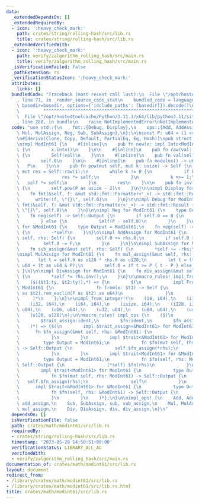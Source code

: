 ```yaml
---
data:
  _extendedDependsOn: []
  _extendedRequiredBy:
  - icon: ':heavy_check_mark:'
    path: crates/string/rolling-hash/src/lib.rs
    title: crates/string/rolling-hash/src/lib.rs
  _extendedVerifiedWith:
  - icon: ':heavy_check_mark:'
    path: verify/zalgorithm_rolling_hash/src/main.rs
    title: verify/zalgorithm_rolling_hash/src/main.rs
  _isVerificationFailed: false
  _pathExtension: rs
  _verificationStatusIcon: ':heavy_check_mark:'
  attributes:
    links: []
  bundledCode: "Traceback (most recent call last):\n  File \"/opt/hostedtoolcache/Python/3.11.3/x64/lib/python3.11/site-packages/onlinejudge_verify/documentation/build.py\"\
    , line 71, in _render_source_code_stat\n    bundled_code = language.bundle(stat.path,\
    \ basedir=basedir, options={'include_paths': [basedir]}).decode()\n          \
    \         ^^^^^^^^^^^^^^^^^^^^^^^^^^^^^^^^^^^^^^^^^^^^^^^^^^^^^^^^^^^^^^^^^^^^^^^^^^^^^^^^^\n\
    \  File \"/opt/hostedtoolcache/Python/3.11.3/x64/lib/python3.11/site-packages/onlinejudge_verify/languages/rust.py\"\
    , line 288, in bundle\n    raise NotImplementedError\nNotImplementedError\n"
  code: "use std::{\n    fmt::{Debug, Display},\n    ops::{Add, AddAssign, Div, DivAssign,\
    \ Mul, MulAssign, Neg, Sub, SubAssign},\n};\n\nconst P: u64 = (1 << 61) - 1;\n\
    \n#[derive(Clone, Copy, Default, PartialEq, Eq, Hash)]\npub struct ModInt61(u64);\n\
    \nimpl ModInt61 {\n    #[inline]\n    pub fn new(x: impl Into<ModInt61>) -> Self\
    \ {\n        x.into()\n    }\n\n    #[inline]\n    pub fn raw(val: u64) -> Self\
    \ {\n        Self(val)\n    }\n\n    #[inline]\n    pub fn val(self) -> u64 {\n\
    \        self.0\n    }\n\n    #[inline]\n    pub fn modulus() -> u64 {\n     \
    \   P\n    }\n\n    pub fn pow(mut self, mut k: usize) -> Self {\n        let\
    \ mut res = Self::raw(1);\n        while k != 0 {\n            if k & 1 != 0 {\n\
    \                res *= self;\n            }\n            k >>= 1;\n         \
    \   self *= self;\n        }\n        res\n    }\n\n    pub fn inv(self) -> Self\
    \ {\n        self.pow(P as usize - 2)\n    }\n}\n\nimpl Display for ModInt61 {\n\
    \    fn fmt(&self, f: &mut std::fmt::Formatter<'_>) -> std::fmt::Result {\n  \
    \      write!(f, \"{}\", self.0)\n    }\n}\n\nimpl Debug for ModInt61 {\n    fn\
    \ fmt(&self, f: &mut std::fmt::Formatter<'_>) -> std::fmt::Result {\n        write!(f,\
    \ \"{}\", self.0)\n    }\n}\n\nimpl Neg for ModInt61 {\n    type Output = Self;\n\
    \    fn neg(self) -> Self::Output {\n        if self.0 == 0 {\n            self\n\
    \        } else {\n            Self(P - self.0)\n        }\n    }\n}\n\nimpl Neg\
    \ for &ModInt61 {\n    type Output = ModInt61;\n    fn neg(self) -> Self::Output\
    \ {\n        -*self\n    }\n}\n\nimpl AddAssign for ModInt61 {\n    fn add_assign(&mut\
    \ self, rhs: Self) {\n        self.0 += rhs.0;\n        if self.0 >= P {\n   \
    \         self.0 -= P;\n        }\n    }\n}\n\nimpl SubAssign for ModInt61 {\n\
    \    fn sub_assign(&mut self, rhs: Self) {\n        *self += -rhs;\n    }\n}\n\
    \nimpl MulAssign for ModInt61 {\n    fn mul_assign(&mut self, rhs: Self) {\n \
    \       let t = self.0 as u128 * rhs.0 as u128;\n        let t = (t >> 61) as\
    \ u64 + (t as u64 & P);\n        self.0 = if t >= P { t - P } else { t }\n   \
    \ }\n}\n\nimpl DivAssign for ModInt61 {\n    fn div_assign(&mut self, rhs: Self)\
    \ {\n        *self *= rhs.inv();\n    }\n}\n\nmacro_rules! impl_from_integer {\n\
    \    ($(($t1:ty, $t2:ty)),*) => {\n        $(\n            impl From<$t1> for\
    \ ModInt61 {\n                fn from(x: $t1) -> Self {\n                    Self((x\
    \ as $t2).rem_euclid(P as $t2) as u64)\n                }\n            }\n   \
    \     )*\n    };\n}\n\nimpl_from_integer!(\n    (i8, i64),\n    (i16, i64),\n\
    \    (i32, i64),\n    (i64, i64),\n    (isize, i64),\n    (i128, i128),\n    (u8,\
    \ u64),\n    (u16, u64),\n    (u32, u64),\n    (u64, u64),\n    (usize, u64),\n\
    \    (u128, u128)\n);\n\nmacro_rules! impl_ops {\n    ($(\n        $trait:ident,\n\
    \        $trait_assign:ident,\n        $fn:ident,\n        $fn_assign:ident,\n\
    \    )*) => {$(\n        impl $trait_assign<&ModInt61> for ModInt61 {\n      \
    \      fn $fn_assign(&mut self, rhs: &ModInt61) {\n                self.$fn_assign(*rhs);\n\
    \            }\n        }\n        impl $trait<&ModInt61> for ModInt61 {\n   \
    \         type Output = ModInt61;\n            fn $fn(mut self, rhs: &ModInt61)\
    \ -> Self::Output {\n                self.$fn_assign(*rhs);\n                self\n\
    \            }\n        }\n        impl $trait<ModInt61> for &ModInt61 {\n   \
    \         type Output = ModInt61;\n            fn $fn(self, rhs: ModInt61) ->\
    \ Self::Output {\n                (*self).$fn(rhs)\n            }\n        }\n\
    \        impl $trait<ModInt61> for ModInt61 {\n            type Output = ModInt61;\n\
    \            fn $fn(mut self, rhs: ModInt61) -> Self::Output {\n             \
    \   self.$fn_assign(rhs);\n                self\n            }\n        }\n  \
    \      impl $trait<&ModInt61> for &ModInt61 {\n            type Output = ModInt61;\n\
    \            fn $fn(self, rhs: &ModInt61) -> Self::Output {\n                (*self).$fn(&*rhs)\n\
    \            }\n        }\n    )*};\n}\n\nimpl_ops! {\n    Add, AddAssign, add,\
    \ add_assign,\n    Sub, SubAssign, sub, sub_assign,\n    Mul, MulAssign, mul,\
    \ mul_assign,\n    Div, DivAssign, div, div_assign,\n}\n"
  dependsOn: []
  isVerificationFile: false
  path: crates/math/modint61/src/lib.rs
  requiredBy:
  - crates/string/rolling-hash/src/lib.rs
  timestamp: '2023-05-20 14:50:51+09:00'
  verificationStatus: LIBRARY_ALL_AC
  verifiedWith:
  - verify/zalgorithm_rolling_hash/src/main.rs
documentation_of: crates/math/modint61/src/lib.rs
layout: document
redirect_from:
- /library/crates/math/modint61/src/lib.rs
- /library/crates/math/modint61/src/lib.rs.html
title: crates/math/modint61/src/lib.rs
---
```


